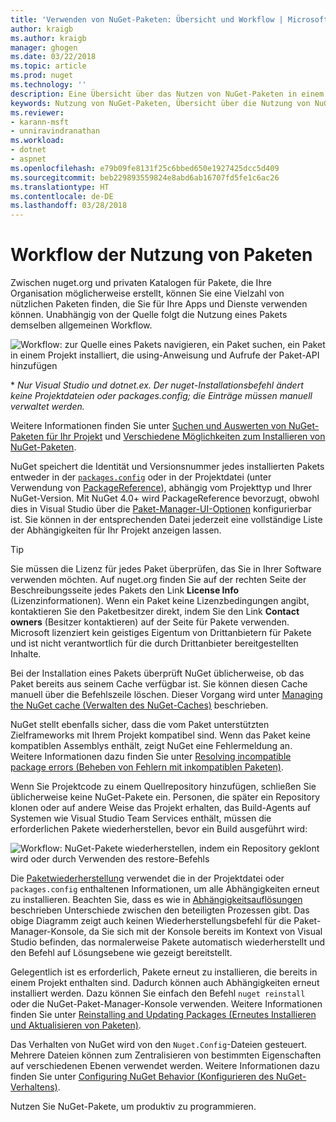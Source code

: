 ```yaml
---
title: 'Verwenden von NuGet-Paketen: Übersicht und Workflow | Microsoft-Dokumentation'
author: kraigb
ms.author: kraigb
manager: ghogen
ms.date: 03/22/2018
ms.topic: article
ms.prod: nuget
ms.technology: ''
description: Eine Übersicht über das Nutzen von NuGet-Paketen in einem Projekt, die Links zu anderen spezifischen Teilen des Prozesses enthält.
keywords: Nutzung von NuGet-Paketen, Übersicht über die Nutzung von NuGet-Paketen, Workflow der Nutzung von NuGet-Paketen, Workflow der Nutzung von Paketen, Übersicht über die Nutzung von Paketen
ms.reviewer:
- karann-msft
- unniravindranathan
ms.workload:
- dotnet
- aspnet
ms.openlocfilehash: e79b09fe8131f25c6bbed650e1927425dcc5d409
ms.sourcegitcommit: beb229893559824e8abd6ab16707fd5fe1c6ac26
ms.translationtype: HT
ms.contentlocale: de-DE
ms.lasthandoff: 03/28/2018
---
```

# <a name="package-consumption-workflow"></a>Workflow der Nutzung von Paketen

Zwischen nuget.org und privaten Katalogen für Pakete, die Ihre Organisation möglicherweise erstellt, können Sie eine Vielzahl von nützlichen Paketen finden, die Sie für Ihre Apps und Dienste verwenden können. Unabhängig von der Quelle folgt die Nutzung eines Pakets demselben allgemeinen Workflow.

![Workflow: zur Quelle eines Pakets navigieren, ein Paket suchen, ein Paket in einem Projekt installiert, die using-Anweisung und Aufrufe der Paket-API hinzufügen](media/Overview-01-GeneralFlow.png)

\* _Nur Visual Studio und dotnet.ex. Der nuget-Installationsbefehl ändert keine Projektdateien oder packages.config; die Einträge müssen manuell verwaltet werden._

Weitere Informationen finden Sie unter [Suchen und Auswerten von NuGet-Paketen für Ihr Projekt](../consume-packages/finding-and-choosing-packages.md) und [Verschiedene Möglichkeiten zum Installieren von NuGet-Paketen](ways-to-install-a-package.md).

NuGet speichert die Identität und Versionsnummer jedes installierten Pakets entweder in der [`packages.config`](../reference/packages-config.md) oder in der Projektdatei (unter Verwendung von [PackageReference](../consume-packages/package-references-in-project-files.md)), abhängig vom Projekttyp und Ihrer NuGet-Version. Mit NuGet 4.0+ wird PackageReference bevorzugt, obwohl dies in Visual Studio über die [Paket-Manager-UI-Optionen](../tools/package-manager-ui.md) konfigurierbar ist. Sie können in der entsprechenden Datei jederzeit eine vollständige Liste der Abhängigkeiten für Ihr Projekt anzeigen lassen.

> [!Tip]
> Sie müssen die Lizenz für jedes Paket überprüfen, das Sie in Ihrer Software verwenden möchten. Auf nuget.org finden Sie auf der rechten Seite der Beschreibungsseite jedes Pakets den Link **License Info** (Lizenzinformationen). Wenn ein Paket keine Lizenzbedingungen angibt, kontaktieren Sie den Paketbesitzer direkt, indem Sie den Link **Contact owners** (Besitzer kontaktieren) auf der Seite für Pakete verwenden. Microsoft lizenziert kein geistiges Eigentum von Drittanbietern für Pakete und ist nicht verantwortlich für die durch Drittanbieter bereitgestellten Inhalte.

Bei der Installation eines Pakets überprüft NuGet üblicherweise, ob das Paket bereits aus seinem Cache verfügbar ist. Sie können diesen Cache manuell über die Befehlszeile löschen. Dieser Vorgang wird unter [Managing the NuGet cache (Verwalten des NuGet-Caches)](../consume-packages/managing-the-global-packages-and-cache-folders.md) beschrieben.

NuGet stellt ebenfalls sicher, dass die vom Paket unterstützten Zielframeworks mit Ihrem Projekt kompatibel sind. Wenn das Paket keine kompatiblen Assemblys enthält, zeigt NuGet eine Fehlermeldung an. Weitere Informationen dazu finden Sie unter [Resolving incompatible package errors (Beheben von Fehlern mit inkompatiblen Paketen)](dependency-resolution.md#resolving-incompatible-package-errors).

Wenn Sie Projektcode zu einem Quellrepository hinzufügen, schließen Sie üblicherweise keine NuGet-Pakete ein. Personen, die später ein Repository klonen oder auf andere Weise das Projekt erhalten, das Build-Agents auf Systemen wie Visual Studio Team Services enthält, müssen die erforderlichen Pakete wiederherstellen, bevor ein Build ausgeführt wird:

![Workflow: NuGet-Pakete wiederherstellen, indem ein Repository geklont wird oder durch Verwenden des restore-Befehls](media/Overview-02-RestoreFlow.png)

Die [Paketwiederherstellung](../consume-packages/package-restore.md) verwendet die in der Projektdatei oder `packages.config` enthaltenen Informationen, um alle Abhängigkeiten erneut zu installieren. Beachten Sie, dass es wie in [Abhängigkeitsauflösungen](../consume-packages/dependency-resolution.md) beschrieben Unterschiede zwischen den beteiligten Prozessen gibt. Das obige Diagramm zeigt auch keinen Wiederherstellungsbefehl für die Paket-Manager-Konsole, da Sie sich mit der Konsole bereits im Kontext von Visual Studio befinden, das normalerweise Pakete automatisch wiederherstellt und den Befehl auf Lösungsebene wie gezeigt bereitstellt.

Gelegentlich ist es erforderlich, Pakete erneut zu installieren, die bereits in einem Projekt enthalten sind. Dadurch können auch Abhängigkeiten erneut installiert werden. Dazu können Sie einfach den Befehl `nuget reinstall` oder die NuGet-Paket-Manager-Konsole verwenden. Weitere Informationen finden Sie unter [Reinstalling and Updating Packages (Erneutes Installieren und Aktualisieren von Paketen)](../consume-packages/reinstalling-and-updating-packages.md).

Das Verhalten von NuGet wird von den `Nuget.Config`-Dateien gesteuert. Mehrere Dateien können zum Zentralisieren von bestimmten Eigenschaften auf verschiedenen Ebenen verwendet werden. Weitere Informationen dazu finden Sie unter [Configuring NuGet Behavior (Konfigurieren des NuGet-Verhaltens)](../consume-packages/configuring-nuget-behavior.md).

Nutzen Sie NuGet-Pakete, um produktiv zu programmieren.
